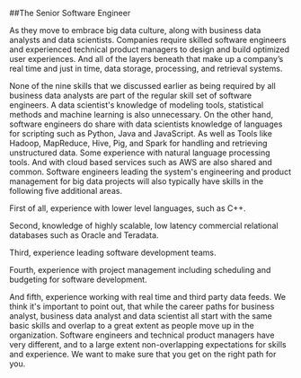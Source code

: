 ##The Senior Software Engineer

As they move to embrace big data culture, along with business data analysts and data scientists. Companies require skilled software engineers and experienced technical product managers to design and build optimized user experiences. And all of the layers beneath that make up a company’s real time and just in time, data storage, processing, and retrieval systems.

None of the nine skills that we discussed earlier as being required by all business data analysts are part of the regular skill set of software engineers. A data scientist's knowledge of modeling tools, statistical methods and machine learning is also unnecessary. On the other hand, software engineers do share with data scientists knowledge of languages for scripting such as Python, Java and JavaScript. As well as Tools like Hadoop, MapReduce, Hive, Pig, and Spark for handling and retrieving unstructured data. Some experience with natural language processing tools. And with cloud based services such as AWS are also shared and common. Software engineers leading the system's engineering and product management for big data projects will also typically have skills in the following five additional areas.

First of all, experience with lower level languages, such as C++.

Second, knowledge of highly scalable, low latency commercial relational databases such as Oracle and Teradata.

Third, experience leading software development teams.

Fourth, experience with project management including scheduling and budgeting for software development.

And fifth, experience working with real time and third party data feeds. We think it's important to point out, that while the career paths for business analyst, business data analyst and data scientist all start with the same basic skills and overlap to a great extent as people move up in the organization. Software engineers and technical product managers have very different, and to a large extent non-overlapping expectations for skills and experience. We want to make sure that you get on the right path for you.